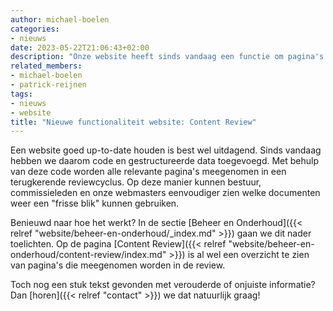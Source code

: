 ```yaml
---
author: michael-boelen
categories:
- nieuws
date: 2023-05-22T21:06:43+02:00
description: "Onze website heeft sinds vandaag een functie om pagina's eenvoudiger up-to-date te houden. Lees meer over dit nieuws."
related_members:
- michael-boelen
- patrick-reijnen
tags:
- nieuws
- website
title: "Nieuwe functionaliteit website: Content Review"
---
```


Een website goed up-to-date houden is best wel uitdagend. Sinds vandaag hebben we daarom code en gestructureerde data toegevoegd. Met behulp van deze code worden alle relevante pagina's meegenomen in een terugkerende reviewcyclus. Op deze manier kunnen bestuur, commissieleden en onze webmasters eenvoudiger zien welke documenten weer een "frisse blik" kunnen gebruiken.

Benieuwd naar hoe het werkt? In de sectie [Beheer en Onderhoud]({{< relref "website/beheer-en-onderhoud/_index.md" >}}) gaan we dit nader toelichten. Op de pagina [Content Review]({{< relref "website/beheer-en-onderhoud/content-review/index.md" >}}) is al wel een overzicht te zien van pagina's die meegenomen worden in de review.

Toch nog een stuk tekst gevonden met verouderde of onjuiste informatie? Dan [horen]({{< relref "contact" >}}) we dat natuurlijk graag!
